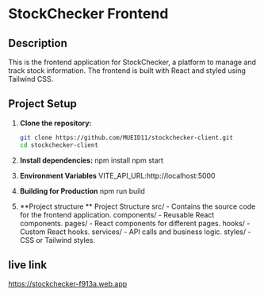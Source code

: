 # StockChecker Frontend

## Description
This is the frontend application for StockChecker, a platform to manage and track stock information. The frontend is built with React and styled using Tailwind CSS.

## Project Setup

1. **Clone the repository:**

   ```bash
   git clone https://github.com/MUEID11/stockchecker-client.git
   cd stockchecker-client

2. **Install dependencies:**
   npm install
   npm start

3. **Environment Variables**
    VITE_API_URL:http://localhost:5000

4. **Building for Production**
    npm run build

5. **Project structure **
Project Structure
src/ - Contains the source code for the frontend application.
components/ - Reusable React components.
pages/ - React components for different pages.
hooks/ - Custom React hooks.
services/ - API calls and business logic.
styles/ - CSS or Tailwind styles.

## live link
https://stockchecker-f913a.web.app